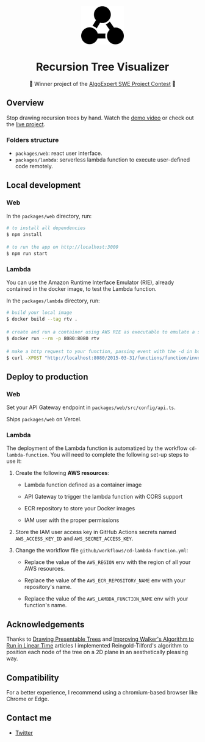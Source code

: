 <div align="center">
  <img src="./assets/logo.svg" height="100"/>
</div>

<h1 align="center">Recursion Tree Visualizer</h1>

<p align="center">🥇 Winner project of the <a href="https://www.algoexpert.io/swe-project-contests/2020-summer">AlgoExpert SWE Project Contest</a> 🥇</p>

## Overview

Stop drawing recursion trees by hand. Watch the [demo video](https://youtu.be/1f-KeeN8AHs) or check out the [live project](https://recursion.now.sh).

### Folders structure

- `packages/web`: react user interface.
- `packages/lambda`: serverless lambda function to execute user-defined code remotely.
<!-- - `packages/common`: shared code between web and lambda -->

## Local development

### Web

In the `packages/web` directory, run:

```bash
# to install all dependencies
$ npm install

# to run the app on http://localhost:3000
$ npm run start
```

### Lambda

You can use the Amazon Runtime Interface Emulator (RIE), already contained in the docker image, to test the Lambda function.

In the `packages/lambda` directory, run:

```bash
# build your local image
$ docker build --tag rtv .

# create and run a container using AWS RIE as executable to emulate a server for your lambda function
$ docker run --rm -p 8080:8080 rtv

# make a http request to your function, passing event with the -d in body field (escaped json), see examples in requests.http file
$ curl -XPOST "http://localhost:8080/2015-03-31/functions/function/invocations" -d '{"body":"{}"}'
```

## Deploy to production

### Web

Set your API Gateway endpoint in `packages/web/src/config/api.ts`.

Ships `packages/web` on Vercel.

### Lambda

The deployment of the Lambda function is automatized by the workflow `cd-lambda-function`. You will need to complete the following set-up steps to use it:

1. Create the following **AWS resources**:

   - Lambda function defined as a container image

   - API Gateway to trigger the lambda function with CORS support

   - ECR repository to store your Docker images

   - IAM user with the proper permissions

2. Store the IAM user access key in GitHub Actions secrets named `AWS_ACCESS_KEY_ID` and `AWS_SECRET_ACCESS_KEY`.

3. Change the workflow file `github/workflows/cd-lambda-function.yml`:

   - Replace the value of the `AWS_REGION` env with the region of all your AWS resources.

   - Replace the value of the `AWS_ECR_REPOSITORY_NAME` env with your repository's name.

   - Replace the value of the `AWS_LAMBDA_FUNCTION_NAME` env with your function's name.


## Acknowledgements

Thanks to [Drawing Presentable Trees](https://llimllib.github.io/pymag-trees/#foot5) and [Improving Walker's Algorithm to Run in Linear Time](http://dirk.jivas.de/papers/buchheim02improving.pdf) articles I implemented Reingold-Tilford's algorithm to position each node of the tree on a 2D plane in an aesthetically pleasing way.

## Compatibility

For a better experience, I recommend using a chromium-based browser like Chrome or Edge.

## Contact me

- [Twitter](https://twitter.com/brnpapa)

